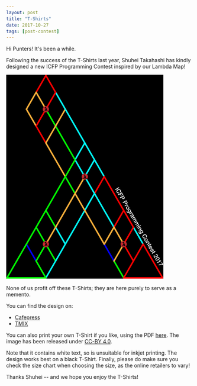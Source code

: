 ```yaml
---
layout: post
title: "T-Shirts"
date: 2017-10-27
tags: [post-contest]
---
```


Hi Punters! It's been a while.

Following the success of the T-Shirts last year, Shuhei Takahashi has kindly
designed a new ICFP Programming Contest inspired by our Lambda Map!

![t-shirts](/static/tees.png "t-shirts")

None of us profit off these T-Shirts; they are here purely to serve as a
memento.

You can find the design on:
  * [Cafepress](http://www.cafepress.com/cp/customize/product2.aspx?number=146062936)
  * [TMIX](https://tmix.jp/designs/3465031)

You can also print your own T-Shirt if you like, using the PDF
[here](https://drive.google.com/open?id=0ByBuTZcK8iVlUWhFci1qN1dQaHc). The image
has been released under [CC-BY 4.0](https://creativecommons.org/licenses/by/4.0/).

Note that it contains white text, so is unsuitable for inkjet printing. The
design works best on a black T-Shirt. Finally, please do make sure you check the
size chart when choosing the size, as the online retailers to vary!

Thanks Shuhei -- and we hope you enjoy the T-Shirts!
